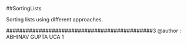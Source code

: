 ##SortingLists

Sorting lists using different approaches.

#############################################3
@author : ABHINAV GUPTA
UCA 1
